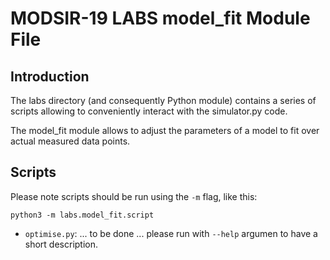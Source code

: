 # MODSIR-19 LABS model_fit Module File

## Introduction

The labs directory (and consequently Python module) contains a series of scripts 
allowing to conveniently interact with the simulator.py code. 

The model_fit module allows 
to adjust the parameters of a model to fit over actual measured data points.

## Scripts

Please note scripts should be run using the `-m` flag, like this:
```
python3 -m labs.model_fit.script
```

* `optimise.py`: ... to be done ... please run with `--help` argumen to have a short description.